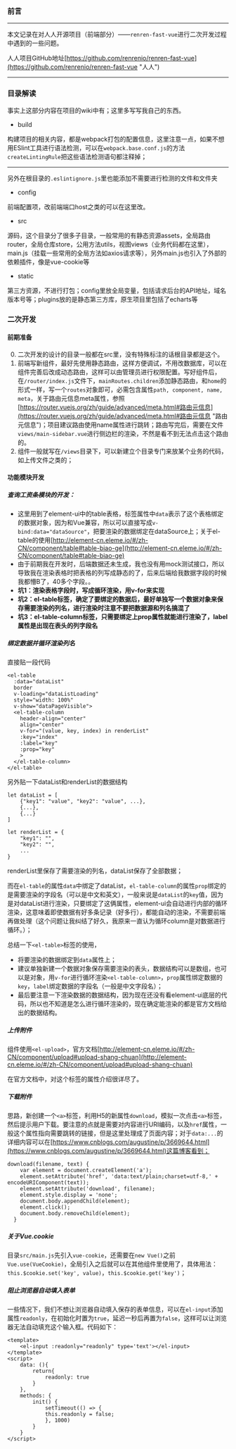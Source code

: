 ### 前言

----------
本文记录在对人人开源项目（前端部分）——`renren-fast-vue`进行二次开发过程中遇到的一些问题。

人人项目GitHub地址[https://github.com/renrenio/renren-fast-vue](https://github.com/renrenio/renren-fast-vue "人人")


----------
### 目录解读

事实上这部分内容在项目的wiki中有；这里多写写我自己的东西。

- build

构建项目的相关内容，都是webpack打包的配置信息，这里注意一点，如果不想用ESlint工具进行语法检测，可以在`webpack.base.conf.js`的方法`createLintingRule`把这些语法检测语句都注释掉；

----------
另外在根目录的`.eslintignore.js`里也能添加不需要进行检测的文件和文件夹

- config

前端配置项，改前端端口host之类的可以在这里改。

- src

源码，这个目录分了很多子目录，一般常用的有静态资源assets，全局路由router，全局仓库store，公用方法utils，视图views（业务代码都在这里），main.js（挂载一些常用的全局方法如axios请求等），另外main.js也引入了外部的依赖插件，像是vue-cookie等

- static

第三方资源，不进行打包；config里放全局变量，包括请求后台的API地址，域名版本号等；plugins放的是静态第三方库，原生项目里包括了echarts等

### 二次开发 

#### 前期准备

0. 二次开发的设计的目录一般都在src里，没有特殊标注的话根目录都是这个。
1. 前端写新组件，最好先使用静态路由，这样方便调试，不用改数据库，可以在组件完善后改成动态路由，这样可以由管理员进行权限配置。写好组件后，在`/router/index.js`文件下，`mainRoutes.children`添加静态路由，和`home`的形式一样，写一个`routes`对象即可，必需包含属性`path, component, name, meta`，关于路由元信息meta属性，参照[https://router.vuejs.org/zh/guide/advanced/meta.html#路由元信息](https://router.vuejs.org/zh/guide/advanced/meta.html#路由元信息 "路由元信息")；项目建议路由使用name属性进行跳转；路由写完后，需要在文件`views/main-sidebar.vue`进行侧边栏的渲染，不然是看不到无法点击这个路由的。
2. 组件一般就写在`/views`目录下，可以新建立个目录专门来放某个业务的代码，如上传文件之类的；

#### 功能模块开发

##### 查询工资条模块的开发：

- 这里用到了element-ui中的table表格，标签属性中`data`表示了这个表格绑定的数据对象，因为和Vue兼容，所以可以直接写成`v-bind:data="dataSource"`，把要渲染的数据绑定在dataSource上；关于el-table的使用[http://element-cn.eleme.io/#/zh-CN/component/table#table-biao-ge](http://element-cn.eleme.io/#/zh-CN/component/table#table-biao-ge)
- 由于前期我在开发时，后端数据还未生成，我也没有用mock测试接口，所以导致我在渲染表格时把表格的列写成静态的了，后来后端给我数据字段的时候我都懵B了，40多个字段。。
- **坑1：渲染表格字段时，写成循环渲染，用v-for来实现**
- **坑2：el-table标签，确定了要绑定的数据后，最好单独写一个数据对象来保存需要渲染的列名，进行渲染时注意不要把数据源和列名搞混了**
- **坑3：el-table-column标签，只需要绑定上prop属性就能进行渲染了，label属性是出现在表头的列字段名**

##### 绑定数据并循环渲染列名

直接贴一段代码

    <el-table
      :data="dataList"
      border
      v-loading="dataListLoading"
      style="width: 100%"
      v-show="dataPageVisible">
      <el-table-column
        header-align="center"
        align="center"
        v-for="(value, key, index) in renderList"
        :key="index"
        :label="key"
        :prop="key"
        >
      </el-table-column>
    </el-table>

另外贴一下dataList和renderList的数据结构

	let dataList = [
		{"key1": "value", "key2": "value", ...},
		{...},
		{...}
	]

	let renderList = {
		"key1": "",
		"key2": "",
		...
	}

renderList里保存了需要渲染的列名，dataList保存了全部数据；

而在`el-table`的属性`data`中绑定了dataList，`el-table-column`的属性`prop`绑定的是需要渲染的字段名（可以是中文和英文），一般来说是`dataList`的`key`值，因为是对dataList进行渲染，只要绑定了这俩属性，element-ui会自动进行内部的循环渲染，这意味着即使数据有好多条记录（好多行），都能自动的渲染，不需要前端再做处理（这个问题让我纠结了好久，我原来一直认为循环column是对数据进行循环。）；

总结一下`<el-table>`标签的使用，

- 将要渲染的数据绑定到`data`属性上；
- 建议单独新建一个数据对象保存需要渲染的表头，数据结构可以是数组，也可以是对象，用`v-for`进行循环渲染`<el-table-column>`，`prop`属性绑定数据的`key`，`label`绑定数据的字段名（一般是中文字段名）；
- 最后要注意一下渲染数据的数据结构，因为现在还没有看element-ui底层的代码，所以也不知道是怎么进行循环渲染的，现在确定能渲染的都是官方文档给出的数据结构。

##### 上传附件

组件使用`<el-upload>`，官方文档[http://element-cn.eleme.io/#/zh-CN/component/upload#upload-shang-chuan](http://element-cn.eleme.io/#/zh-CN/component/upload#upload-shang-chuan)

在官方文档中，对这个标签的属性介绍很详尽了。

##### 下载附件

思路，新创建一个`<a>`标签，利用H5的新属性`download`，模拟一次点击`<a>`标签，然后提示用户下载。要注意的点就是需要对内容进行URI编码，以及`href`属性，一般这个属性指向需要跳转的链接，但是这里处理成了页面内容；对于`data:...`的详细内容可以在[https://www.cnblogs.com/augustine/p/3669644.html](https://www.cnblogs.com/augustine/p/3669644.html)这篇博客看到；

	download(filename, text) {
        var element = document.createElement('a');
        element.setAttribute('href', 'data:text/plain;charset=utf-8,' + encodeURIComponent(text));
        element.setAttribute('download', filename);
        element.style.display = 'none';
        document.body.appendChild(element);
        element.click();
        document.body.removeChild(element);
      }

##### 关于Vue.cookie

目录`src/main.js`先引入`vue-cookie`，还需要在`new Vue()`之前`Vue.use(VueCookie)`，全局引入之后就可以在其他组件里使用了，具体用法：`this.$cookie.set('key', value)`，`this.$cookie.get('key')`；

##### 阻止浏览器自动填入表单

一些情况下，我们不想让浏览器自动填入保存的表单信息，可以在`el-input`添加属性`readonly`，在初始化时置为`true`，延迟一秒后再置为`false`，这样可以让浏览器无法自动填充这个输入框。代码如下：

	<template>
		<el-input :readonly="readonly" type='text'></el-input>
	</template>
	<script>
		data: (){
			return{
				readonly: true
			}
		},
		methods: {
			init() {
				setTimeout(() => {
          		this.readonly = false;
        		}, 1000)
			}
		}
	</script>